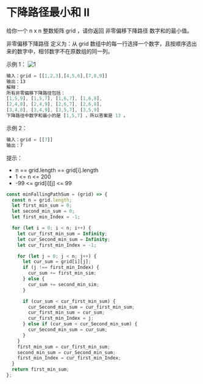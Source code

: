 # 下降路径最小和 II

给你一个 n x n 整数矩阵 grid ，请你返回 非零偏移下降路径 数字和的最小值。

非零偏移下降路径 定义为：从 grid 数组中的每一行选择一个数字，且按顺序选出来的数字中，相邻数字不在原数组的同一列。

示例 1：
![1](https://assets.leetcode.com/uploads/2021/08/10/falling-grid.jpg)

```javascript
输入：grid = [[1,2,3],[4,5,6],[7,8,9]]
输出：13
解释：
所有非零偏移下降路径包括：
[1,5,9], [1,5,7], [1,6,7], [1,6,8],
[2,4,8], [2,4,9], [2,6,7], [2,6,8],
[3,4,8], [3,4,9], [3,5,7], [3,5,9]
下降路径中数字和最小的是 [1,5,7] ，所以答案是 13 。
```

示例 2：

```javascript
输入：grid = [[7]]
输出：7
```

提示：

- n == grid.length == grid[i].length
- 1 <= n <= 200
- -99 <= grid[i][j] <= 99

```javascript
const minFallingPathSum = (grid) => {
  const n = grid.length;
  let first_min_sum = 0;
  let second_min_sum = 0;
  let first_min_Index = -1;

  for (let i = 0; i < n; i++) {
    let cur_first_min_sum = Infinity;
    let cur_Second_min_sum = Infinity;
    let cur_first_min_Index = -1;

    for (let j = 0; j < n; j++) {
      let cur_sum = grid[i][j];
      if (j !== first_min_Index) {
        cur_sum += first_min_sim;
      } else {
        cur_sum += second_min_sim;
      }

      if (cur_sum < cur_first_min_sum) {
        cur_Second_min_sum = cur_first_min_sum;
        cur_first_min_sum = cur_sum;
        cur_first_min_Index = j;
      } else if (cur_sum < cur_Second_min_sum) {
        cur_Second_min_sum = cur_sum;
      }
    }
    first_min_sum = cur_first_min_sum;
    second_min_sum = cur_Second_min_sum;
    first_min_Index = cur_first_min_Index;
  }
  return first_min_sum;
};
```
